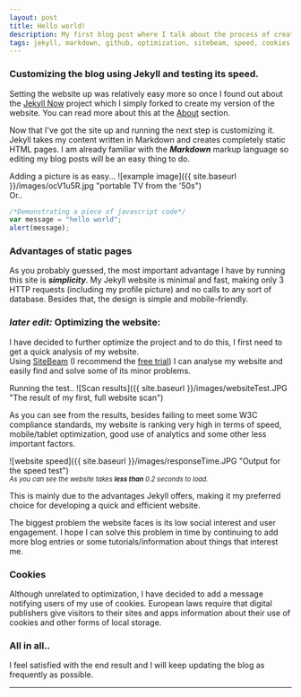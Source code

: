 ```yaml
---
layout: post
title: Hello world!
description: My first blog post where I talk about the process of creating and using a Jekyll based website.
tags: jekyll, markdown, github, optimization, sitebeam, speed, cookies
---
```


### Customizing the blog using Jekyll and testing its speed.

Setting the website up was relatively easy more so once I found out about the [Jekyll Now](https://github.com/barryclark/jekyll-now) project which I simply forked to create my version of the website. You can read more about this at the [About](https://victormarcu.github.io/about/) section.    


Now that I've got the site up and running the next step is customizing it. Jekyll takes my content written in Markdown and creates completely static HTML pages. I am already familiar with the _**Markdown**_ markup language so editing my blog posts will be an easy thing to do.  

Adding a picture is as easy...
![example image]({{ site.baseurl }}/images/ocV1u5R.jpg "portable TV from the '50s")  
Or.. 


```javascript
/*Demonstrating a piece of javascript code*/  
var message = "hello world";  
alert(message);
```

### Advantages of static pages

As you probably guessed, the most important advantage I have by running this site is _**simplicity**_. My Jekyll website is minimal and fast, making only 3 HTTP requests (including my profile picture) and no calls to any sort of database. Besides that, the design is simple and mobile-friendly.



### _later edit:_ Optimizing the website:

I have decided to further optimize the project and to do this, I first need to get a quick analysis of my website.  
Using [SiteBeam](http://sitebeam.net/) (I recommend the [free trial](http://trial.sitebeam.net/))  I can analyse my website and easily find and solve some of its minor problems.


Running the test..
![Scan results]({{ site.baseurl }}/images/websiteTest.JPG "The result of my first, full website scan")  

As you can see from the results, besides failing to meet some W3C compliance standards, my website is ranking very high in terms of speed, mobile/tablet optimization, good use of analytics and some other less important factors.  

![website speed]({{ site.baseurl }}/images/responseTime.JPG "Output for the speed test")  
<sub>_As you can see the website takes **less than** 0.2 seconds to load._</sub>      

 

This is mainly due to the advantages Jekyll offers, making it my preferred choice for developing a quick and efficient website.

The biggest problem the website faces is its low social interest and user engagement. I hope I can solve this problem in time by continuing to add more blog entries or some tutorials/information about things that interest me.

### Cookies
Although unrelated to optimization, I have decided to add a message notifying users of my use of cookies. European laws require that digital publishers give visitors to their sites and apps information about their use of cookies and other forms of local storage.

### All in all..

I feel satisfied with the end result and I will keep updating the blog as frequently as possible.



****
